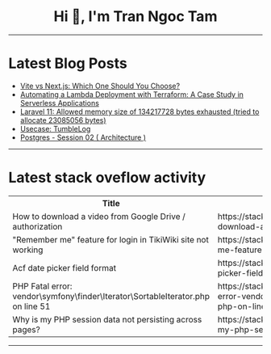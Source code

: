 <h1 align="center">Hi 👋, I'm Tran Ngoc Tam</h1>

---

# Latest Blog Posts 
<!-- BLOG-POST-LIST:START -->
- [Vite vs Next.js: Which One Should You Choose?](https://dev.to/shubhsk/vite-vs-nextjs-which-one-should-you-choose-4n42)
- [Automating a Lambda Deployment with Terraform: A Case Study in Serverless Applications](https://dev.to/hosead6168/automating-a-lambda-deployment-with-terraform-a-case-study-in-serverless-applications-44oe)
- [Laravel 11: Allowed memory size of 134217728 bytes exhausted &lpar;tried to allocate 23085056 bytes&rpar;](https://dev.to/awan/laravel-11-allowed-memory-size-of-134217728-bytes-exhausted-tried-to-allocate-23085056-bytes-392a)
- [Usecase: TumbleLog](https://dev.to/mikkelsj/usecase-tumblelog-klg)
- [Postgres - Session 02 &lpar; Architecture &rpar;](https://dev.to/technonotes/postgres-session-02-architecture--3kpf)
<!-- BLOG-POST-LIST:END -->

---

# Latest stack oveflow activity
<table>
  <tr><th>Title</th><th>Link</th></tr>
  <!-- STACKOVERFLOW:START --><tr><td>How to download a video from Google Drive / authorization</td><td>https://stackoverflow.com/questions/79221309/how-to-download-a-video-from-google-drive-authorization</td></tr><tr><td>&quot;Remember me&quot; feature for login in TikiWiki site not working</td><td>https://stackoverflow.com/questions/79221170/remember-me-feature-for-login-in-tikiwiki-site-not-working</td></tr><tr><td>Acf date picker field format</td><td>https://stackoverflow.com/questions/79221086/acf-date-picker-field-format</td></tr><tr><td>PHP Fatal error: vendor\symfony\finder\Iterator\SortableIterator.php on line 51</td><td>https://stackoverflow.com/questions/79220857/php-fatal-error-vendor-symfony-finder-iterator-sortableiterator-php-on-line-51</td></tr><tr><td>Why is my PHP session data not persisting across pages?</td><td>https://stackoverflow.com/questions/79220689/why-is-my-php-session-data-not-persisting-across-pages</td></tr><!-- STACKOVERFLOW:END -->
</table>

---


